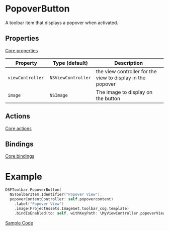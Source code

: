 # PopoverButton

A toolbar item that displays a popover when activated.

## Properties

[Core properties](core.md)

| Property   | Type (default)     |  Description |
|----------|-------------|------|
| `viewController `  | `NSViewController`  | the view controller for the view to display in the popover |
| `image`  | `NSImage` | The image to display on the button |


## Actions

[Core actions](core.md)

## Bindings

[Core bindings](core.md)


# Example

```swift
DSFToolbar.PopoverButton(
  NSToolbarItem.Identifier("Popover View"), 
  popoverContentController: self.popovercontent)
    .label("Popover View")
    .image(ProjectAssets.ImageSet.toolbar_cog.template)
    .bindIsEnabled(to: self, withKeyPath: \MyViewController.popoverViewEnabled)
```

[Sample Code](../Demos/DSFToolbar%20Demo/DSFToolbar%20Demo/panes/popover-popup/PopupMenuViewcontroller.swift)
